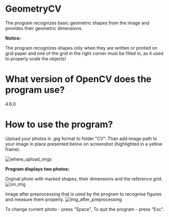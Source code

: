 # GeometryCV

The program recognizes basic geometric shapes from the image and provides their geometric dimensions. 

**Notice:**

The program recognizes shapes only when they are written or printed on grid paper and one of the grid in the right corner must be filled in, as it used to properly scale the objects!

# What version of OpenCV does the program use?

4.6.0

# How to use the program?

Upload your photos in .jpg format to folder "CV". Than add image path to your image in place presented below on screenshot (highlighted in a yellow frame).

![where_upload_imgs](https://github.com/jakubdaron/GeometryCV/assets/102093406/aea16813-820d-4e34-b0b7-989a9af5e6b5)

**Program displays two photos:**

Orginal photo with marked shapes, their dimensions and the reference grid.
![ori_img](https://github.com/jakubdaron/GeometryCV/assets/102093406/976e9eab-990c-4c25-af9f-2801f5c7bff3)

Image after preprocessing that is used by the program to recognise figures and measure them properly.
![Img_after_preprocessing](https://github.com/jakubdaron/GeometryCV/assets/102093406/a52e0d09-82aa-4dc8-b9e0-548da090e8b7)

To change current photo - press "Space", To quit the program - press "Esc". 
